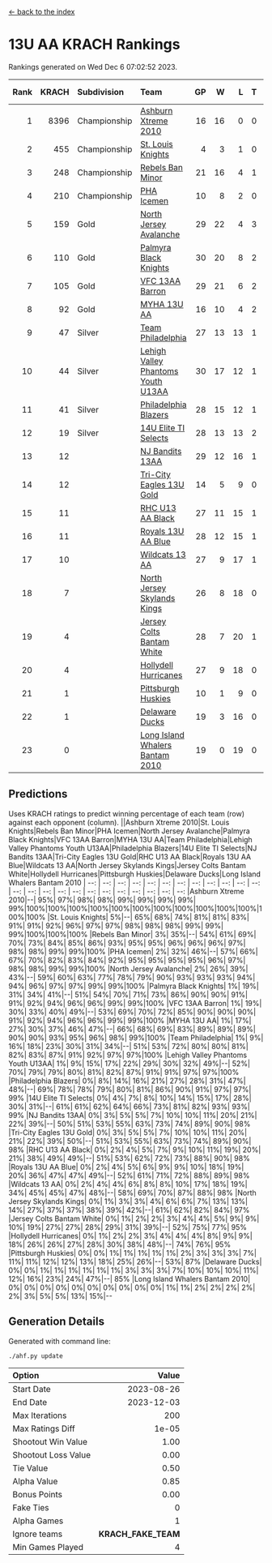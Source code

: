 [<- back to the index](readme.md)
# 13U AA KRACH Rankings
Rankings generated on Wed Dec  6 07:02:52 2023.

Rank|KRACH|Subdivision|Team|GP|W|L|T|OTW|OTL|SoS|Exp Wins|Win Diff
---:|---:|:---|:---|---:|---:|---:|---:|---:|---:|---:|---:|---:
1|8396|Championship|[Ashburn Xtreme 2010](https://gamesheetstats.com/seasons/3659/teams/140527/schedule)|16|16|0|0|0|0|94|16.8|-0.0
2|455|Championship|[St. Louis Knights](https://gamesheetstats.com/seasons/3659/teams/143323/schedule)|4|3|1|0|0|0|1701|3.8|-0.0
3|248|Championship|[Rebels Ban Minor](https://gamesheetstats.com/seasons/3659/teams/140539/schedule)|21|16|4|1|0|0|808|17.4|0.0
4|210|Championship|[PHA Icemen](https://gamesheetstats.com/seasons/3659/teams/143321/schedule)|10|8|2|0|2|0|68|8.9|0.0
5|159|Gold|[North Jersey Avalanche](https://gamesheetstats.com/seasons/3659/teams/140535/schedule)|29|22|4|3|0|0|324|24.4|0.0
6|110|Gold|[Palmyra Black Knights](https://gamesheetstats.com/seasons/3659/teams/140537/schedule)|30|20|8|2|3|0|592|21.9|0.0
7|105|Gold|[VFC 13AA Barron](https://gamesheetstats.com/seasons/3659/teams/140544/schedule)|29|21|6|2|2|2|50|22.9|0.0
8|92|Gold|[MYHA 13U AA](https://gamesheetstats.com/seasons/3659/teams/140533/schedule)|16|10|4|2|1|0|67|11.9|0.0
9|47|Silver|[Team Philadelphia](https://gamesheetstats.com/seasons/3659/teams/140542/schedule)|27|13|13|1|0|1|663|14.4|0.0
10|44|Silver|[Lehigh Valley Phantoms Youth U13AA](https://gamesheetstats.com/seasons/3659/teams/140531/schedule)|30|17|12|1|0|3|324|18.4|0.0
11|41|Silver|[Philadelphia Blazers](https://gamesheetstats.com/seasons/3659/teams/140538/schedule)|28|15|12|1|3|2|630|16.4|0.0
12|19|Silver|[14U Elite TI Selects](https://gamesheetstats.com/seasons/3659/teams/140526/schedule)|28|13|13|2|1|1|615|14.9|0.0
13|12||[NJ Bandits 13AA](https://gamesheetstats.com/seasons/3659/teams/140534/schedule)|29|12|16|1|2|3|327|13.4|0.0
14|12||[Tri-City Eagles 13U Gold](https://gamesheetstats.com/seasons/3659/teams/140543/schedule)|14|5|9|0|1|2|55|5.9|0.0
15|11||[RHC U13 AA Black](https://gamesheetstats.com/seasons/3659/teams/140540/schedule)|27|11|15|1|1|0|41|12.4|0.0
16|11||[Royals 13U AA Blue](https://gamesheetstats.com/seasons/3659/teams/140541/schedule)|28|12|15|1|0|1|46|13.4|0.0
17|10||[Wildcats 13 AA](https://gamesheetstats.com/seasons/3659/teams/140545/schedule)|27|9|17|1|0|0|50|10.4|0.0
18|7||[North Jersey Skylands Kings](https://gamesheetstats.com/seasons/3659/teams/140536/schedule)|26|8|18|0|1|1|61|8.9|0.0
19|4||[Jersey Colts Bantam White](https://gamesheetstats.com/seasons/3659/teams/140530/schedule)|28|7|20|1|0|1|50|8.4|0.0
20|4||[Hollydell Hurricanes](https://gamesheetstats.com/seasons/3659/teams/140529/schedule)|27|9|18|0|2|0|341|9.9|0.0
21|1||[Pittsburgh Huskies](https://gamesheetstats.com/seasons/3659/teams/149413/schedule)|10|1|9|0|0|1|843|1.9|0.0
22|1||[Delaware Ducks](https://gamesheetstats.com/seasons/3659/teams/140528/schedule)|19|3|16|0|0|1|30|3.9|0.0
23|0||[Long Island Whalers Bantam 2010](https://gamesheetstats.com/seasons/3659/teams/140532/schedule)|19|0|19|0|0|0|45|0.9|0.0

## Predictions
Uses KRACH ratings to predict winning percentage of each team (row) against each opponent (column).
||Ashburn Xtreme 2010|St. Louis Knights|Rebels Ban Minor|PHA Icemen|North Jersey Avalanche|Palmyra Black Knights|VFC 13AA Barron|MYHA 13U AA|Team Philadelphia|Lehigh Valley Phantoms Youth U13AA|Philadelphia Blazers|14U Elite TI Selects|NJ Bandits 13AA|Tri-City Eagles 13U Gold|RHC U13 AA Black|Royals 13U AA Blue|Wildcats 13 AA|North Jersey Skylands Kings|Jersey Colts Bantam White|Hollydell Hurricanes|Pittsburgh Huskies|Delaware Ducks|Long Island Whalers Bantam 2010
| --: | --: | --: | --: | --: | --: | --: | --: | --: | --: | --: | --: | --: | --: | --: | --: | --: | --: | --: | --: | --: | --: | --: | --: 
|Ashburn Xtreme 2010|--| 95%| 97%| 98%| 98%| 99%| 99%| 99%| 99%| 99%|100%|100%|100%|100%|100%|100%|100%|100%|100%|100%|100%|100%|100%
|St. Louis Knights|  5%|--| 65%| 68%| 74%| 81%| 81%| 83%| 91%| 91%| 92%| 96%| 97%| 97%| 98%| 98%| 98%| 99%| 99%| 99%|100%|100%|100%
|Rebels Ban Minor|  3%| 35%|--| 54%| 61%| 69%| 70%| 73%| 84%| 85%| 86%| 93%| 95%| 95%| 96%| 96%| 96%| 97%| 98%| 98%| 99%| 99%|100%
|PHA Icemen|  2%| 32%| 46%|--| 57%| 66%| 67%| 70%| 82%| 83%| 84%| 92%| 95%| 95%| 95%| 95%| 96%| 97%| 98%| 98%| 99%| 99%|100%
|North Jersey Avalanche|  2%| 26%| 39%| 43%|--| 59%| 60%| 63%| 77%| 78%| 79%| 90%| 93%| 93%| 93%| 94%| 94%| 96%| 97%| 97%| 99%| 99%|100%
|Palmyra Black Knights|  1%| 19%| 31%| 34%| 41%|--| 51%| 54%| 70%| 71%| 73%| 86%| 90%| 90%| 91%| 91%| 92%| 94%| 96%| 96%| 99%| 99%|100%
|VFC 13AA Barron|  1%| 19%| 30%| 33%| 40%| 49%|--| 53%| 69%| 70%| 72%| 85%| 90%| 90%| 90%| 91%| 92%| 94%| 96%| 96%| 99%| 99%|100%
|MYHA 13U AA|  1%| 17%| 27%| 30%| 37%| 46%| 47%|--| 66%| 68%| 69%| 83%| 89%| 89%| 89%| 90%| 90%| 93%| 95%| 96%| 98%| 99%|100%
|Team Philadelphia|  1%|  9%| 16%| 18%| 23%| 30%| 31%| 34%|--| 51%| 53%| 72%| 80%| 80%| 81%| 82%| 83%| 87%| 91%| 92%| 97%| 97%|100%
|Lehigh Valley Phantoms Youth U13AA|  1%|  9%| 15%| 17%| 22%| 29%| 30%| 32%| 49%|--| 52%| 70%| 79%| 79%| 80%| 81%| 82%| 87%| 91%| 91%| 97%| 97%|100%
|Philadelphia Blazers|  0%|  8%| 14%| 16%| 21%| 27%| 28%| 31%| 47%| 48%|--| 69%| 78%| 78%| 79%| 80%| 81%| 86%| 90%| 91%| 97%| 97%| 99%
|14U Elite TI Selects|  0%|  4%|  7%|  8%| 10%| 14%| 15%| 17%| 28%| 30%| 31%|--| 61%| 61%| 62%| 64%| 66%| 73%| 81%| 82%| 93%| 93%| 99%
|NJ Bandits 13AA|  0%|  3%|  5%|  5%|  7%| 10%| 10%| 11%| 20%| 21%| 22%| 39%|--| 50%| 51%| 53%| 55%| 63%| 73%| 74%| 89%| 90%| 98%
|Tri-City Eagles 13U Gold|  0%|  3%|  5%|  5%|  7%| 10%| 10%| 11%| 20%| 21%| 22%| 39%| 50%|--| 51%| 53%| 55%| 63%| 73%| 74%| 89%| 90%| 98%
|RHC U13 AA Black|  0%|  2%|  4%|  5%|  7%|  9%| 10%| 11%| 19%| 20%| 21%| 38%| 49%| 49%|--| 51%| 53%| 62%| 72%| 73%| 88%| 90%| 98%
|Royals 13U AA Blue|  0%|  2%|  4%|  5%|  6%|  9%|  9%| 10%| 18%| 19%| 20%| 36%| 47%| 47%| 49%|--| 52%| 61%| 71%| 72%| 88%| 89%| 98%
|Wildcats 13 AA|  0%|  2%|  4%|  4%|  6%|  8%|  8%| 10%| 17%| 18%| 19%| 34%| 45%| 45%| 47%| 48%|--| 58%| 69%| 70%| 87%| 88%| 98%
|North Jersey Skylands Kings|  0%|  1%|  3%|  3%|  4%|  6%|  6%|  7%| 13%| 13%| 14%| 27%| 37%| 37%| 38%| 39%| 42%|--| 61%| 62%| 82%| 84%| 97%
|Jersey Colts Bantam White|  0%|  1%|  2%|  2%|  3%|  4%|  4%|  5%|  9%|  9%| 10%| 19%| 27%| 27%| 28%| 29%| 31%| 39%|--| 52%| 75%| 77%| 95%
|Hollydell Hurricanes|  0%|  1%|  2%|  2%|  3%|  4%|  4%|  4%|  8%|  9%|  9%| 18%| 26%| 26%| 27%| 28%| 30%| 38%| 48%|--| 74%| 76%| 95%
|Pittsburgh Huskies|  0%|  0%|  1%|  1%|  1%|  1%|  1%|  2%|  3%|  3%|  3%|  7%| 11%| 11%| 12%| 12%| 13%| 18%| 25%| 26%|--| 53%| 87%
|Delaware Ducks|  0%|  0%|  1%|  1%|  1%|  1%|  1%|  1%|  3%|  3%|  3%|  7%| 10%| 10%| 10%| 11%| 12%| 16%| 23%| 24%| 47%|--| 85%
|Long Island Whalers Bantam 2010|  0%|  0%|  0%|  0%|  0%|  0%|  0%|  0%|  0%|  0%|  1%|  1%|  2%|  2%|  2%|  2%|  2%|  3%|  5%|  5%| 13%| 15%|--

## Generation Details

Generated with command line:
```
./ahf.py update
```

| Option | Value |
| :----- | ----: |
| Start Date | 2023-08-26 |
| End Date | 2023-12-03 |
| Max Iterations | 200 |
| Max Ratings Diff | 1e-05 |
| Shootout Win Value | 1.00 |
| Shootout Loss Value | 0.00 |
| Tie Value | 0.50 |
| Alpha Value | 0.85 |
| Bonus Points | 0.00 |
| Fake Ties | 0 |
| Alpha Games | 1 |
| Ignore teams | __KRACH_FAKE_TEAM__ |
| Min Games Played | 4 |

